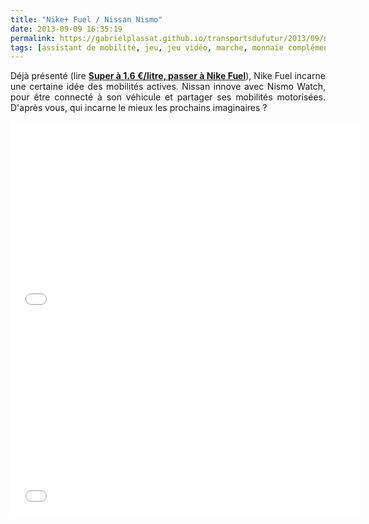 ```yaml
---
title: "Nike+ Fuel / Nissan Nismo"
date: 2013-09-09 16:35:19
permalink: https://gabrielplassat.github.io/transportsdufutur/2013/09/nike-fuel-nissan-nismo.html
tags: [assistant de mobilité, jeu, jeu vidéo, marche, monnaie complémentaire]
---
```


<p style="text-align: justify;">Déjà présenté (lire <strong><a href="https://gabrielplassat.github.io/transportsdufutur/2012/01/super-a-160-eurolitre-passer-a-nike-fuel.html" target="_blank">Super à 1.6 €/litre, passer à Nike Fuel</a></strong>), Nike Fuel incarne une certaine idée des mobilités actives. Nissan innove avec Nismo Watch, pour être connecté à son véhicule et partager ses mobilités motorisées. D'après vous, qui incarne le mieux les prochains imaginaires ?  </p> <iframe frameborder="0" height="315" src="//www.youtube.com/embed/8lRfJS4bcyM" width="560"></iframe> <iframe frameborder="0" height="315" src="//www.youtube.com/embed/v4Wjpe0ZOxY" width="560"></iframe>
